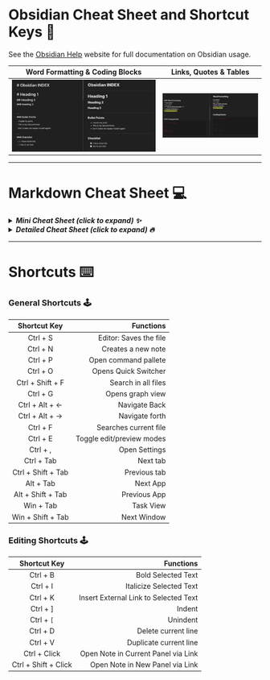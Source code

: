 # Obsidian Cheat Sheet and Shortcut Keys 🔮

See the [Obsidian Help](https://help.obsidian.md/Obsidian/Index) website for full documentation on Obsidian usage.

Word Formatting & Coding Blocks            |  Links, Quotes & Tables
:-------------------------:|:-------------------------:
![](assets/obs1.png)  |  ![](assets/obs2.png)

---
# Markdown Cheat Sheet 💻
<details>
  <summary><em><strong>Mini Cheat Sheet (click to expand) ✨</em></strong></summary>
  
  ``` 
# Heading 1

## Heading 2

-- Spacer  

- Bullet Points

- [x] Checklist

**Bold**

*Italic*

***Italic Bold***

==Highlights==

```Coding Blocks```

[[Links]](Sources)

> Quotes/ Blockquotes

Table Cell A  |  Table Cell B
----          |          ----

```
</details>


<details>
  <summary><em><strong>Detailed Cheat Sheet (click to expand) 🔥</em></strong></summary>

 # Heading 1
 
```# Heading 1 ```

---

## Heading 2

```## Heading 2 ```

---

**Line Break**

``` ---  ```

---

- Bullet Points

``` - Bullet  ```

---

- [X] Checklist

``` - [x] list  ```

---

**Bold**

``` **text**  ```

---

*Italic*

```  *text* ```

---

***Italic Bold***

``` ***text***  ```

---

**==Highlights==**

``` ==this text is highlighted==```

---

**```Coding Blocks```**

``` By putting 3 (`) signs before and after the code.  ```

---

**[[Links]]**

``` [[link]](sources)  ```

---

> Quotes/ Blockquotes

``` > this is a quote.  ```

---

Table Cell A  |  Table Cell B
----          |          ----


```
Table Cell A  |  Table Cell B
----          |          ----
```
</details>


---
# Shortcuts ⌨️

### General Shortcuts 🕹️
Shortcut Key		|		Functions
:-----------------:|-----------------:
Ctrl + S|Editor: Saves the file
Ctrl + N| Creates a new note
Ctrl + P| Open command pallete
Ctrl + O | Opens Quick Switcher
Ctrl + Shift + F  | Search in all files
Ctrl + G   | Opens graph view
Ctrl +  Alt + ← | Navigate Back
Ctrl +  Alt + → | Navigate forth
Ctrl + F | Searches current file
Ctrl + E | Toggle edit/preview modes
Ctrl + , | Open Settings
Ctrl + Tab | Next tab
Ctrl + Shift + Tab | Previous tab
Alt + Tab | Next App
Alt + Shift + Tab | Previous App
Win + Tab | Task View
Win + Shift + Tab |  Next Window



### Editing Shortcuts 🕹️
Shortcut Key		|		Functions
:-----------------:|-----------------:
Ctrl + B | Bold Selected Text
Ctrl + I | Italicize Selected Text
Ctrl + K | Insert External Link to Selected Text
Ctrl + ] | Indent
Ctrl + `[` | Unindent
Ctrl + D |Delete current line
Ctrl + V  | Duplicate current line
Ctrl + Click | Open Note in Current Panel via Link	
Ctrl + Shift + Click | Open Note in New Panel via Link	

